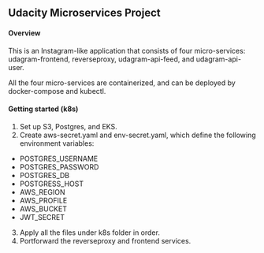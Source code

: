 ## Udacity Microservices Project

#### Overview

This is an Instagram-like application that consists of four micro-services: udagram-frontend, reverseproxy, udagram-api-feed, and udagram-api-user.

All the four micro-services are containerized, and can be deployed by docker-compose and kubectl.

#### Getting started (k8s)

1. Set up S3, Postgres, and EKS.
2. Create aws-secret.yaml and env-secret.yaml, which define the following environment variables:
- POSTGRES_USERNAME
- POSTGRES_PASSWORD
- POSTGRES_DB
- POSTGRESS_HOST
- AWS_REGION
- AWS_PROFILE
- AWS_BUCKET
- JWT_SECRET
3. Apply all the files under k8s folder in order.
4. Portforward the reverseproxy and frontend services.
